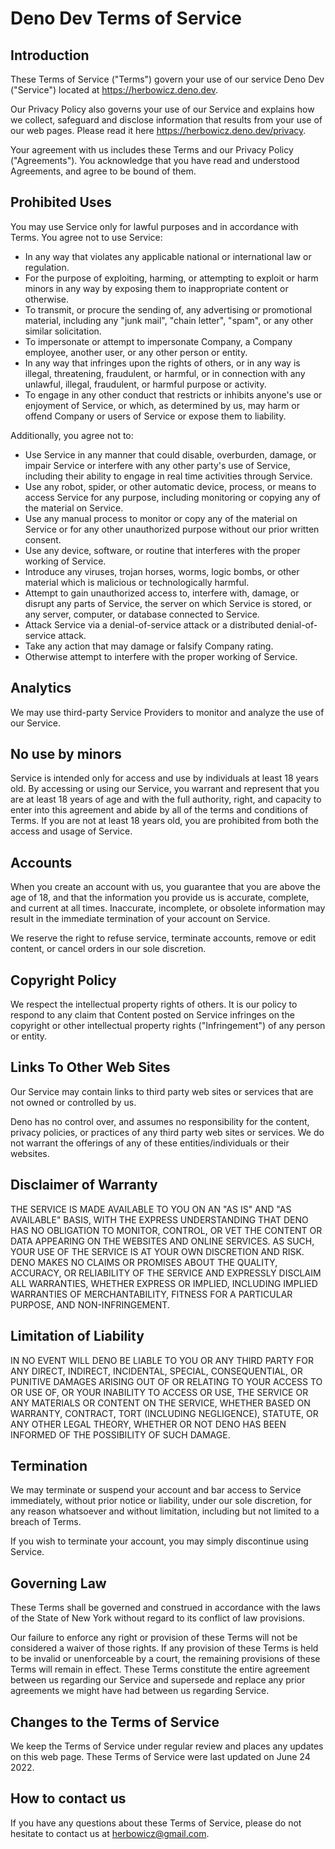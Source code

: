 # Deno Dev Terms of Service

## Introduction

These Terms of Service ("Terms") govern your use of our service Deno Dev
("Service") located at https://herbowicz.deno.dev.

Our Privacy Policy also governs your use of our Service and explains how we
collect, safeguard and disclose information that results from your use of our
web pages. Please read it here https://herbowicz.deno.dev/privacy.

Your agreement with us includes these Terms and our Privacy Policy
("Agreements"). You acknowledge that you have read and understood Agreements,
and agree to be bound of them.

## Prohibited Uses

You may use Service only for lawful purposes and in accordance with Terms. You
agree not to use Service:

- In any way that violates any applicable national or international law or
  regulation.
- For the purpose of exploiting, harming, or attempting to exploit or harm
  minors in any way by exposing them to inappropriate content or otherwise.
- To transmit, or procure the sending of, any advertising or promotional
  material, including any "junk mail", "chain letter", "spam", or any other
  similar solicitation.
- To impersonate or attempt to impersonate Company, a Company employee, another
  user, or any other person or entity.
- In any way that infringes upon the rights of others, or in any way is illegal,
  threatening, fraudulent, or harmful, or in connection with any unlawful,
  illegal, fraudulent, or harmful purpose or activity.
- To engage in any other conduct that restricts or inhibits anyone's use or
  enjoyment of Service, or which, as determined by us, may harm or offend
  Company or users of Service or expose them to liability.

Additionally, you agree not to:

- Use Service in any manner that could disable, overburden, damage, or impair
  Service or interfere with any other party's use of Service, including their
  ability to engage in real time activities through Service.
- Use any robot, spider, or other automatic device, process, or means to access
  Service for any purpose, including monitoring or copying any of the material
  on Service.
- Use any manual process to monitor or copy any of the material on Service or
  for any other unauthorized purpose without our prior written consent.
- Use any device, software, or routine that interferes with the proper working
  of Service.
- Introduce any viruses, trojan horses, worms, logic bombs, or other material
  which is malicious or technologically harmful.
- Attempt to gain unauthorized access to, interfere with, damage, or disrupt any
  parts of Service, the server on which Service is stored, or any server,
  computer, or database connected to Service.
- Attack Service via a denial-of-service attack or a distributed
  denial-of-service attack.
- Take any action that may damage or falsify Company rating.
- Otherwise attempt to interfere with the proper working of Service.

## Analytics

We may use third-party Service Providers to monitor and analyze the use of our
Service.

## No use by minors

Service is intended only for access and use by individuals at least 18 years
old. By accessing or using our Service, you warrant and represent that you are
at least 18 years of age and with the full authority, right, and capacity to
enter into this agreement and abide by all of the terms and conditions of Terms.
If you are not at least 18 years old, you are prohibited from both the access
and usage of Service.

## Accounts

When you create an account with us, you guarantee that you are above the age of
18, and that the information you provide us is accurate, complete, and current
at all times. Inaccurate, incomplete, or obsolete information may result in the
immediate termination of your account on Service.

We reserve the right to refuse service, terminate accounts, remove or edit
content, or cancel orders in our sole discretion.

## Copyright Policy

We respect the intellectual property rights of others. It is our policy to
respond to any claim that Content posted on Service infringes on the copyright
or other intellectual property rights ("Infringement") of any person or entity.

## Links To Other Web Sites

Our Service may contain links to third party web sites or services that are not
owned or controlled by us.

Deno has no control over, and assumes no responsibility for the content, privacy
policies, or practices of any third party web sites or services. We do not
warrant the offerings of any of these entities/individuals or their websites.

## Disclaimer of Warranty

THE SERVICE IS MADE AVAILABLE TO YOU ON AN "AS IS" AND "AS AVAILABLE" BASIS,
WITH THE EXPRESS UNDERSTANDING THAT DENO HAS NO OBLIGATION TO MONITOR, CONTROL,
OR VET THE CONTENT OR DATA APPEARING ON THE WEBSITES AND ONLINE SERVICES. AS
SUCH, YOUR USE OF THE SERVICE IS AT YOUR OWN DISCRETION AND RISK. DENO MAKES NO
CLAIMS OR PROMISES ABOUT THE QUALITY, ACCURACY, OR RELIABILITY OF THE SERVICE
AND EXPRESSLY DISCLAIM ALL WARRANTIES, WHETHER EXPRESS OR IMPLIED, INCLUDING
IMPLIED WARRANTIES OF MERCHANTABILITY, FITNESS FOR A PARTICULAR PURPOSE, AND
NON-INFRINGEMENT.

## Limitation of Liability

IN NO EVENT WILL DENO BE LIABLE TO YOU OR ANY THIRD PARTY FOR ANY DIRECT,
INDIRECT, INCIDENTAL, SPECIAL, CONSEQUENTIAL, OR PUNITIVE DAMAGES ARISING OUT OF
OR RELATING TO YOUR ACCESS TO OR USE OF, OR YOUR INABILITY TO ACCESS OR USE, THE
SERVICE OR ANY MATERIALS OR CONTENT ON THE SERVICE, WHETHER BASED ON WARRANTY,
CONTRACT, TORT (INCLUDING NEGLIGENCE), STATUTE, OR ANY OTHER LEGAL THEORY,
WHETHER OR NOT DENO HAS BEEN INFORMED OF THE POSSIBILITY OF SUCH DAMAGE.

## Termination

We may terminate or suspend your account and bar access to Service immediately,
without prior notice or liability, under our sole discretion, for any reason
whatsoever and without limitation, including but not limited to a breach of
Terms.

If you wish to terminate your account, you may simply discontinue using Service.

## Governing Law

These Terms shall be governed and construed in accordance with the laws of the
State of New York without regard to its conflict of law provisions.

Our failure to enforce any right or provision of these Terms will not be
considered a waiver of those rights. If any provision of these Terms is held to
be invalid or unenforceable by a court, the remaining provisions of these Terms
will remain in effect. These Terms constitute the entire agreement between us
regarding our Service and supersede and replace any prior agreements we might
have had between us regarding Service.

## Changes to the Terms of Service

We keep the Terms of Service under regular review and places any updates on this
web page. These Terms of Service were last updated on June 24 2022.

## How to contact us

If you have any questions about these Terms of Service, please do not hesitate
to contact us at herbowicz@gmail.com.
